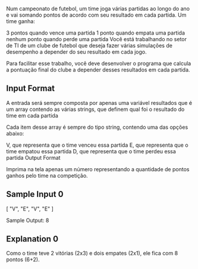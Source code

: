 Num campeonato de futebol, um time joga várias partidas ao longo do ano e vai somando pontos de acordo com seu resultado em cada partida. Um time ganha:

3 pontos quando vence uma partida
1 ponto quando empata uma partida
nenhum ponto quando perde uma partida
Você está trabalhando no setor de TI de um clube de futebol que deseja fazer várias simulações de desempenho a depender do seu resultado em cada jogo.

Para facilitar esse trabalho, você deve desenvolver o programa que calcula a pontuação final do clube a depender desses resultados em cada partida.

## Input Format

A entrada será sempre composta por apenas uma variável resultados que é um array contendo as várias strings, que definem qual foi o resultado do time em cada partida

Cada item desse array é sempre do tipo string, contendo uma das opções abaixo:

V, que representa que o time venceu essa partida
E, que representa que o time empatou essa partida
D, que representa que o time perdeu essa partida
Output Format

Imprima na tela apenas um número representando a quantidade de pontos ganhos pelo time na competição.

## Sample Input 0

[ "V", "E", "V", "E" ]

Sample Output: 8

## Explanation 0

Como o time teve 2 vitórias (2x3) e dois empates (2x1), ele fica com 8 pontos (6+2).